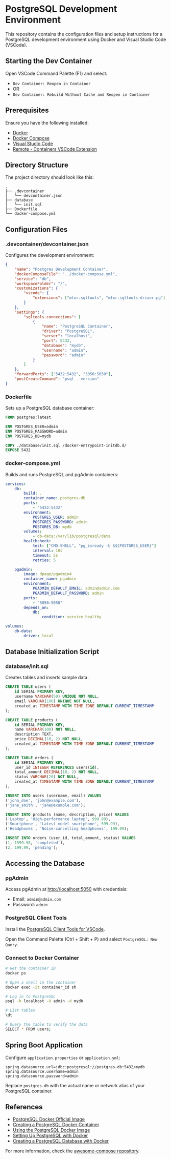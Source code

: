 # PostgreSQL Development Environment

This repository contains the configuration files and setup instructions for a PostgreSQL development environment using Docker and Visual Studio Code (VSCode).

## Starting the Dev Container

Open VSCode Command Palette (F1) and select:

-   `Dev Container: Reopen in Container`
-   OR
-   `Dev Container: Rebuild Without Cache and Reopen in Container`

## Prerequisites

Ensure you have the following installed:

-   [Docker](https://www.docker.com/get-started)
-   [Docker Compose](https://docs.docker.com/compose/install/)
-   [Visual Studio Code](https://code.visualstudio.com/)
-   [Remote - Containers VSCode Extension](https://marketplace.visualstudio.com/items?itemName=ms-vscode-remote.remote-containers)

## Directory Structure

The project directory should look like this:

```plaintext
.
├── .devcontainer
│   └── devcontainer.json
├── database
│   └── init.sql
├── Dockerfile
└── docker-compose.yml
```

## Configuration Files

### .devcontainer/devcontainer.json

Configures the development environment:

```json
{
	"name": "Postgres Development Container",
	"dockerComposeFile": "../docker-compose.yml",
	"service": "db",
	"workspaceFolder": "/",
	"customizations": {
		"vscode": {
			"extensions": ["mtxr.sqltools", "mtxr.sqltools-driver-pg"]
		}
	},
	"settings": {
		"sqltools.connections": [
			{
				"name": "PostgreSQL Container",
				"driver": "PostgreSQL",
				"server": "localhost",
				"port": 5432,
				"database": "mydb",
				"username": "admin",
				"password": "admin"
			}
		]
	},
	"forwardPorts": ["5432:5432", "5050:5050"],
	"postCreateCommand": "psql --version"
}
```

### Dockerfile

Sets up a PostgreSQL database container:

```dockerfile
FROM postgres:latest

ENV POSTGRES_USER=admin
ENV POSTGRES_PASSWORD=admin
ENV POSTGRES_DB=mydb

COPY ./database/init.sql /docker-entrypoint-initdb.d/
EXPOSE 5432
```

### docker-compose.yml

Builds and runs PostgreSQL and pgAdmin containers:

```yaml
services:
    db:
        build: .
        container_name: postgres-db
        ports:
            - "5432:5432"
        environment:
            POSTGRES_USER: admin
            POSTGRES_PASSWORD: admin
            POSTGRES_DB: mydb
        volumes:
            - db-data:/var/lib/postgresql/data
        healthcheck:
            test: ["CMD-SHELL", "pg_isready -U $${POSTGRES_USER}"]
            interval: 10s
            timeout: 5s
            retries: 5

    pgadmin:
        image: dpage/pgadmin4
        container_name: pgadmin
        environment:
            PGADMIN_DEFAULT_EMAIL: admin@admin.com
            PGADMIN_DEFAULT_PASSWORD: admin
        ports:
            - "5050:5050"
        depends_on:
            db:
                condition: service_healthy

volumes:
    db-data:
        driver: local
```

## Database Initialization Script

### database/init.sql

Creates tables and inserts sample data:

```sql
CREATE TABLE users (
    id SERIAL PRIMARY KEY,
    username VARCHAR(50) UNIQUE NOT NULL,
    email VARCHAR(100) UNIQUE NOT NULL,
    created_at TIMESTAMP WITH TIME ZONE DEFAULT CURRENT_TIMESTAMP
);

CREATE TABLE products (
    id SERIAL PRIMARY KEY,
    name VARCHAR(100) NOT NULL,
    description TEXT,
    price DECIMAL(10, 2) NOT NULL,
    created_at TIMESTAMP WITH TIME ZONE DEFAULT CURRENT_TIMESTAMP
);

CREATE TABLE orders (
    id SERIAL PRIMARY KEY,
    user_id INTEGER REFERENCES users(id),
    total_amount DECIMAL(10, 2) NOT NULL,
    status VARCHAR(20) NOT NULL,
    created_at TIMESTAMP WITH TIME ZONE DEFAULT CURRENT_TIMESTAMP
);

INSERT INTO users (username, email) VALUES
('john_doe', 'john@example.com'),
('jane_smith', 'jane@example.com');

INSERT INTO products (name, description, price) VALUES
('Laptop', 'High-performance laptop', 999.99),
('Smartphone', 'Latest model smartphone', 599.99),
('Headphones', 'Noise-cancelling headphones', 199.99);

INSERT INTO orders (user_id, total_amount, status) VALUES
(1, 1599.98, 'completed'),
(2, 199.99, 'pending');
```

## Accessing the Database

### pgAdmin

Access pgAdmin at [http://localhost:5050](http://localhost:5050) with credentials:

-   Email: `admin@admin.com`
-   Password: `admin`

### PostgreSQL Client Tools

Install the [PostgreSQL Client Tools for VSCode](https://marketplace.visualstudio.com/items?itemName=ms-ossdata.vscode-postgresql).

Open the Command Palette (Ctrl + Shift + P) and select `PostgreSQL: New Query`.

### Connect to Docker Container

```sh
# Get the container ID
docker ps

# Open a shell in the container
docker exec -it container_id sh

# Log in to PostgreSQL
psql -h localhost -U admin -d mydb

# List tables
\dt

# Query the table to verify the data
SELECT * FROM users;
```

## Spring Boot Application

Configure `application.properties` or `application.yml`:

```properties
spring.datasource.url=jdbc:postgresql://postgres-db:5432/mydb
spring.datasource.username=admin
spring.datasource.password=admin
```

Replace `postgres-db` with the actual name or network alias of your PostgreSQL container.

## References

-   [PostgreSQL Docker Official Image](https://hub.docker.com/_/postgres)
-   [Creating a PostgreSQL Docker Container](https://forums.docker.com/t/how-to-make-a-docker-file-for-your-own-postgres-container/126526)
-   [Using the PostgreSQL Docker Image](https://www.docker.com/blog/how-to-use-the-postgres-docker-official-image/)
-   [Setting Up PostgreSQL with Docker](https://www.dbvis.com/thetable/how-to-set-up-postgres-using-docker/)
-   [Creating a PostgreSQL Database with Docker](https://dev.to/andre347/how-to-easily-create-a-postgres-database-in-docker-4moj)

For more information, check the [awesome-compose repository](https://github.com/docker/awesome-compose/blob/master/postgresql-pgadmin/README.md).
